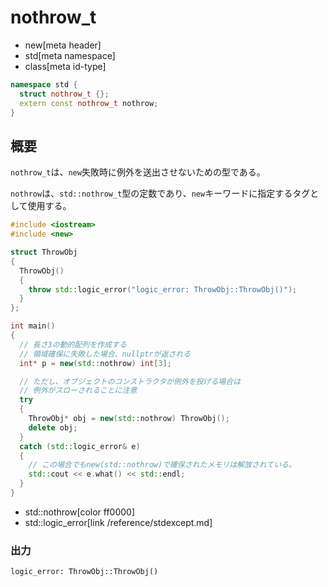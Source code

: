 # nothrow_t
* new[meta header]
* std[meta namespace]
* class[meta id-type]

```cpp
namespace std {
  struct nothrow_t {};
  extern const nothrow_t nothrow;
}
```

## 概要
`nothrow_t`は、`new`失敗時に例外を送出させないための型である。

`nothrow`は、`std::nothrow_t`型の定数であり、`new`キーワードに指定するタグとして使用する。


```cpp
#include <iostream>
#include <new>

struct ThrowObj
{
  ThrowObj()
  {
    throw std::logic_error("logic_error: ThrowObj::ThrowObj()");
  }
};

int main()
{
  // 長さ3の動的配列を作成する
  // 領域確保に失敗した場合、nullptrが返される
  int* p = new(std::nothrow) int[3];

  // ただし、オブジェクトのコンストラクタが例外を投げる場合は
  // 例外がスローされることに注意
  try
  {
    ThrowObj* obj = new(std::nothrow) ThrowObj();
    delete obj;
  }
  catch (std::logic_error& e)
  {
    // この場合でもnew(std::nothrow)で確保されたメモリは解放されている。
    std::cout << e.what() << std::endl;
  }
}
```
* std::nothrow[color ff0000]
* std::logic_error[link /reference/stdexcept.md]

### 出力
```
logic_error: ThrowObj::ThrowObj()
```
